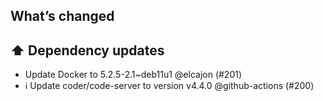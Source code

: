 ## What’s changed
## ⬆️ Dependency updates

- Update Docker to 5.2.5-2.1~deb11u1 @elcajon (#201)
- ℹ️ Update coder/code-server to version v4.4.0 @github-actions (#200)
